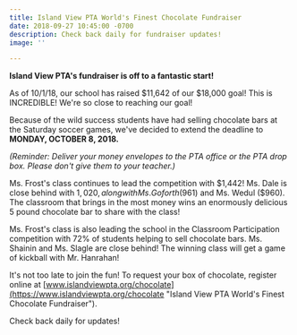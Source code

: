 ```yaml
---
title: Island View PTA World's Finest Chocolate Fundraiser
date: 2018-09-27 10:45:00 -0700
description: Check back daily for fundraiser updates!
image: ''

---
```

**Island View PTA's fundraiser is off to a fantastic start!**

As of 10/1/18, our school has raised $11,642 of our $18,000 goal! This is INCREDIBLE! We're so close to reaching our goal!

Because of the wild success students have had selling chocolate bars at the Saturday soccer games, we've decided to extend the deadline to **MONDAY, OCTOBER 8, 2018.** 

_(Reminder: Deliver your money envelopes to the PTA office or the PTA drop box. Please don't give them to your teacher.)_

Ms. Frost's class continues to lead the competition with $1,442! Ms. Dale is close behind with $1,020, along with Ms. Goforth ($961) and Ms. Wedul ($960). The classroom that brings in the most money wins an enormously delicious 5 pound chocolate bar to share with the class!

Ms. Frost's class is also leading the school in the Classroom Participation competition with 72% of students helping to sell chocolate bars. Ms. Shainin and Ms. Slagle are close behind! The winning class will get a game of kickball with Mr. Hanrahan!

It's not too late to join the fun! To request your box of chocolate, register online at [www.islandviewpta.org/chocolate](https://www.islandviewpta.org/chocolate "Island View PTA World's Finest Chocolate Fundraiser").

Check back daily for updates!